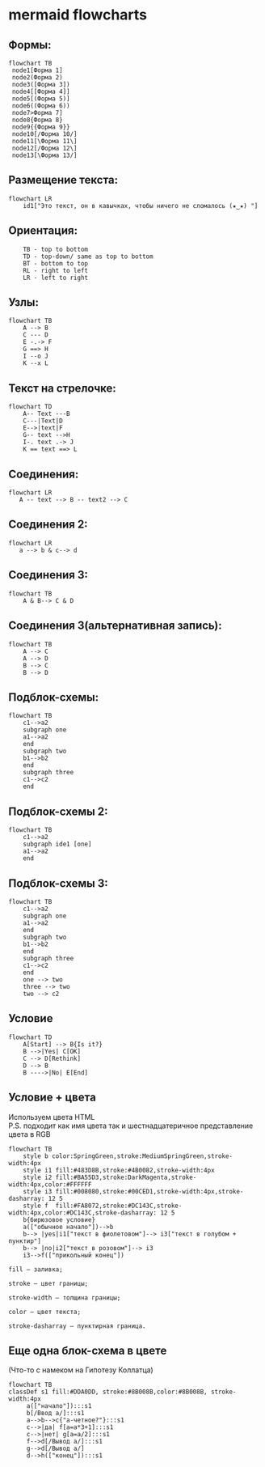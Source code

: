  # mermaid flowcharts 
 ## Формы:
  
 ```mermaid
flowchart TB
  node1[Форма 1]  
  node2(Форма 2)
  node3([Форма 3])
  node4[[Форма 4]]
  node5[(Форма 5)]
  node6((Форма 6))
  node7>Форма 7]
  node8{Форма 8}
  node9{{Форма 9}}
  node10[/Форма 10/]
  node11[\Форма 11\]
  node12[/Форма 12\]
  node13[\Форма 13/]
```
## Размещение текста:  

```mermaid
flowchart LR
    id1["Это текст, он в кавычках, чтобы ничего не сломалось (★‿★) "]  
```
## Ориентация:  
```    
    TB - top to bottom
    TD - top-down/ same as top to bottom
    BT - bottom to top
    RL - right to left
    LR - left to right
```

## Узлы:  

```mermaid
flowchart TB
    А --> B
    C --- D
    E -.-> F
    G ==> H
    I --o J
    K --x L
```
## Текст на стрелочке:  

```mermaid
flowchart TD
    A-- Text ---B
    C---|Text|D 
    E-->|text|F 
    G-- text -->H 
    I-. text .-> J 
    K == text ==> L
```
## Cоединения:  
```mermaid
flowchart LR
   A -- text --> B -- text2 --> C
```
## Cоединения 2:  
```mermaid
flowchart LR
   a --> b & c--> d
```
## Cоединения 3:  
```mermaid
flowchart TB
    A & B--> C & D
```
## Cоединения 3(альтернативная запись):  
```mermaid
flowchart TB
    A --> C
    A --> D
    B --> C
    B --> D
```
## Подблок-схемы:
```mermaid
flowchart TB
    c1-->a2
    subgraph one
    a1-->a2
    end
    subgraph two
    b1-->b2
    end
    subgraph three
    c1-->c2
    end
```
## Подблок-схемы 2:  
```mermaid
flowchart TB
    c1-->a2
    subgraph ide1 [one]
    a1-->a2
    end
```
## Подблок-схемы 3:  
```mermaid
flowchart TB
    c1-->a2
    subgraph one
    a1-->a2
    end
    subgraph two
    b1-->b2
    end
    subgraph three
    c1-->c2
    end
    one --> two
    three --> two
    two --> c2
```
## Условие  
```mermaid  
flowchart TD
    A[Start] --> B{Is it?}
    B -->|Yes| C[OK]
    C --> D[Rethink]
    D --> B
    B ---->|No| E[End]
```
## Условие + цвета   
Используем цвета HTML  
P.S. подходит как имя цвета так и шестнадцатеричное представление цвета в RGB
```mermaid
flowchart TB
    style b color:SpringGreen,stroke:MediumSpringGreen,stroke-width:4px
    style i1 fill:#483D8B,stroke:#4B0082,stroke-width:4px
    style i2 fill:#BA55D3,stroke:DarkMagenta,stroke-width:4px,color:#FFFFFF
    style i3 fill:#008080,stroke:#00CED1,stroke-width:4px,stroke-dasharray: 12 5
    style f  fill:#FA8072,stroke:#DC143C,stroke-width:4px,color:#DC143C,stroke-dasharray: 12 5
    b{бирюзовое условие}
    a(["обычное начало"])-->b
    b--> |yes|i1["текст в фиолетовом"]--> i3["текст в голубом + пунктир"]
    b--> |no|i2["текст в розовом"]--> i3
    i3-->f(["прикольный конец"])
```  
    fill — заливка;

    stroke — цвет границы;

    stroke-width — толщина границы;

    color — цвет текста;

    stroke-dasharray — пунктирная граница.
## Еще одна блок-схема в цвете  
(Что-то с намеком на Гипотезу Коллатца)
```mermaid
flowchart TB
classDef s1 fill:#DDA0DD, stroke:#8B008B,color:#8B008B, stroke-width:4px
     a(["начало"]):::s1
     b[/Ввод а/]:::s1
     a-->b-->c{"a-четное?"}:::s1
     c-->|да| f[a=a*3+1]:::s1
     c-->|нет| g[a=a/2]:::s1
     f-->d[/Вывод а/]:::s1
     g-->d[/Вывод а/]
     d-->h(["конец"]):::s1
```










